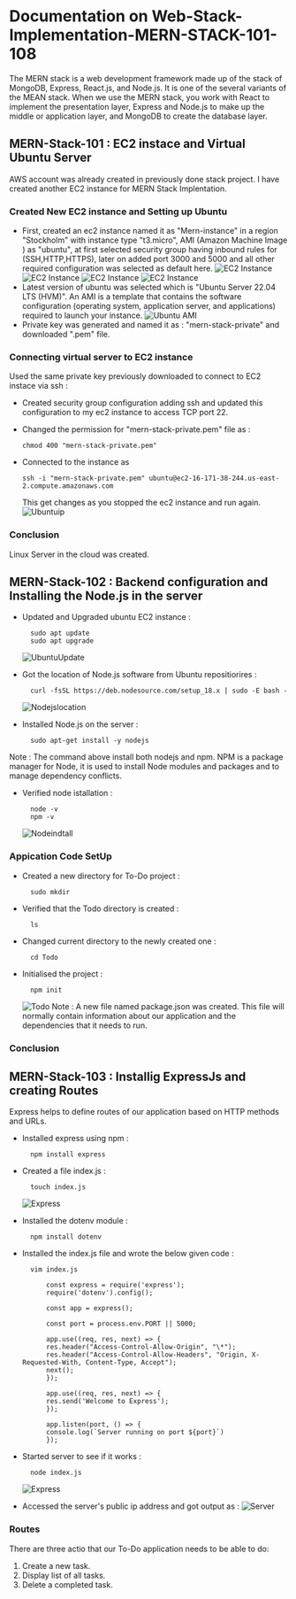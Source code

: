 # Documentation on Web-Stack-Implementation-MERN-STACK-101-108
The MERN stack is a web development framework made up of the stack of MongoDB, Express, React.js, and Node.js. It is one of the several variants of the 
MEAN stack. When we use the MERN stack, you work with React to implement the presentation layer, 
Express and Node.js to make up the middle or application layer, and MongoDB to create the database layer.

## MERN-Stack-101 : EC2 instace and Virtual Ubuntu Server
AWS account was already created in previously done stack project. I have created another EC2 instance for MERN Stack Implentation.

### Created New EC2 instance and Setting up Ubuntu 
- First, created an ec2 instance named it as "Mern-instance" in a region "Stockholm" with instance type "t3.micro", AMI (Amazon Machine Image ) as "ubuntu", at first selected security group having inbound rules for (SSH,HTTP,HTTPS), later on added port 3000 and 5000  and all other required configuration was selected as default here.
 ![EC2 Instance](./images/t3_micro.png)
 ![EC2 Instance](./images/security_group1.png)
  ![EC2 Instance](./images/security_group2.png)
 ![EC2 Instance](./images/EC2.png)
- Latest version of ubuntu was selected which is "Ubuntu Server 22.04 LTS (HVM)". An AMI is a template that contains the software configuration (operating system, application server, and applications) required to launch your instance.
 ![Ubuntu AMI](./images/AMI_ubuntu.png)
- Private key was generated and named it as : "mern-stack-private" and downloaded ".pem" file.

### Connecting virtual server to EC2 instance
Used the same private key previously downloaded to connect to EC2 instace via ssh :
- Created security group configuration adding ssh and updated this configuration to my ec2 instance to access  TCP port 22.
- Changed the permission for "mern-stack-private.pem" file as :

  ```
  chmod 400 "mern-stack-private.pem"
  ```
- Connected to the instance as
  ```
  ssh -i "mern-stack-private.pem" ubuntu@ec2-16-171-38-244.us-east-2.compute.amazonaws.com
  ```
  This get changes as you stopped the ec2 instance and run again.
  ![Ubuntuip](./images/ubuntuip.png)

### Conclusion 
Linux Server in the cloud was created.

## MERN-Stack-102 : Backend configuration and  Installing the Node.js in the server
- Updated and Upgraded ubuntu EC2 instance :
  ```
    sudo apt update
    sudo apt upgrade
  ```
    ![UbuntuUpdate](./images/apt.png)
- Got the location of Node.js software from Ubuntu repositiorires :
  ```
    curl -fsSL https://deb.nodesource.com/setup_18.x | sudo -E bash -
  ```
    ![Nodejslocation](./images/locationubuntu.png)
    

- Installed Node.js on the server :
  ```
    sudo apt-get install -y nodejs
  ```
Note : The command above install both nodejs and npm. NPM is a package manager for Node, it is used to install Node modules and packages and to manage dependency conflicts.

- Verified node istallation :
  ```
    node -v 
    npm -v
  ```
    ![Nodeindtall](./images/nodeinstall.png)
### Appication Code SetUp
- Created a new directory for To-Do project :
  ```
    sudo mkdir
  ```

- Verified that the Todo directory is created :
  ```
    ls
  ```

- Changed current directory to the newly created one :
  ```   
    cd Todo
  ```

- Initialised the project :
  ```
    npm init
  ```
    ![Todo](./images/todo.png)
Note : A new file named package.json was created. This file will normally contain information about our application and the dependencies that it needs to run. 
    
### Conclusion

## MERN-Stack-103 : Installig ExpressJs and creating Routes 
Express helps to define routes of our application based on HTTP methods and URLs.
- Installed express using npm :
  ```
    npm install express
  ```

- Created a file index.js :
  ``` 
    touch index.js
  ```
    ![Express](./images/expressinstall.png)
- Installed the dotenv module :
  ```
    npm install dotenv
  ```

- Installed the index.js file and wrote the below given code :
  ```
    vim index.js
  ```
  ```
        const express = require('express');
        require('dotenv').config();
        
        const app = express();
        
        const port = process.env.PORT || 5000;
        
        app.use((req, res, next) => {
        res.header("Access-Control-Allow-Origin", "\*");
        res.header("Access-Control-Allow-Headers", "Origin, X-Requested-With, Content-Type, Accept");
        next();
        });
        
        app.use((req, res, next) => {
        res.send('Welcome to Express');
        });
        
        app.listen(port, () => {
        console.log(`Server running on port ${port}`)
        });
  ```

- Started server to see if it works :
  ```
    node index.js
  ```
    ![Express](./images/dotenv.png)
- Accessed the server's public ip address and got output as :
    ![Server](./images/accessserver.png)

### Routes
There are three actio that our To-Do application needs to be able to do:
 1. Create a new task.
 2. Display list of all tasks.
 3. Delete a completed task.



